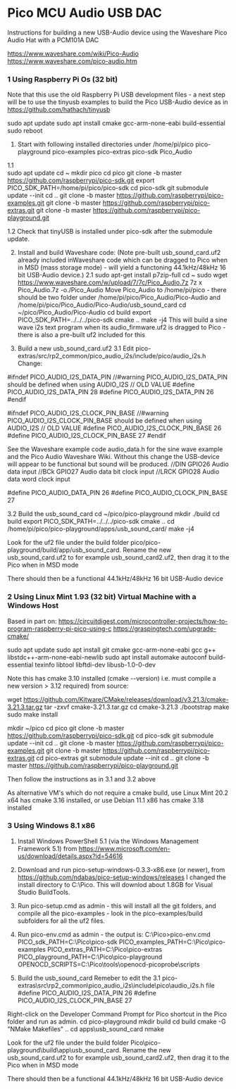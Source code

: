 # Pico MCU Audio USB DAC

Instructions for building a new USB-Audio device using the Waveshare Pico Audio Hat with a PCM101A DAC

https://www.waveshare.com/wiki/Pico-Audio
https://www.waveshare.com/pico-audio.htm


### 1 Using Raspberry Pi Os (32 bit)

Note that this use the old Raspberry Pi USB development files - a next step will be to use the tinyusb examples to build the Pico USB-Audio device as in https://github.com/hathach/tinyusb

sudo apt update
sudo apt install cmake gcc-arm-none-eabi build-essential
sudo reboot

1. Start with following installed directories under /home/pi/pico
pico-playground
pico-examples
pico-extras
pico-sdk
Pico_Audio

1.1  
sudo apt update
cd ~
mkdir pico
cd pico
git clone -b master https://github.com/raspberrypi/pico-sdk.git
export PICO_SDK_PATH=/home/pi/pico/pico-sdk
cd pico-sdk
git submodule update --init
cd ..
git clone -b master https://github.com/raspberrypi/pico-examples.git
git clone -b master https://github.com/raspberrypi/pico-extras.git
git clone -b master https://github.com/raspberrypi/pico-playground.git

1.2 Check that tinyUSB is installed under pico-sdk after the submodule update.

2. Install and build Waveshare code:
(Note pre-built usb_sound_card.uf2 already included inWaveshare code which can be dragged to Pico when in MSD (mass storage mode) - will yield a functoning 44.1kHz/48kHz 16 bit USB-Audio device.)
2.1
sudo apt-get install p7zip-full
cd ~
sudo wget  https://www.waveshare.com/w/upload/7/7c/Pico_Audio.7z 
7z x Pico_Audio.7z -o./Pico_Audio
Move Pico_Audio to /home/pi/pico - there should be two folder under /home/pi/pico/Pico_Audio/Pico-Audio and /home/pi/pico/Pico_Audio/Pico-Audio/usb_sound_card
cd ~/pico/Pico_Audio/Pico-Audio
cd build
export PICO_SDK_PATH=../../../pico-sdk
cmake ..
make -j4
This will build a sine wave i2s text program when its audio_firmware.uf2 is dragged to Pico - there is also a pre-built uf2 included for this

3. Build a new usb_sound_card.uf2
3.1 Edit pico-extras/src/rp2_common/pico_audio_i2s/include/pico/audio_i2s.h 
Change: 

#ifndef PICO_AUDIO_I2S_DATA_PIN
//#warning PICO_AUDIO_I2S_DATA_PIN should be defined when using AUDIO_I2S
// OLD VALUE #define PICO_AUDIO_I2S_DATA_PIN 28
#define PICO_AUDIO_I2S_DATA_PIN 26
#endif

#ifndef PICO_AUDIO_I2S_CLOCK_PIN_BASE
//#warning PICO_AUDIO_I2S_CLOCK_PIN_BASE should be defined when using AUDIO_I2S
// OLD VALUE #define PICO_AUDIO_I2S_CLOCK_PIN_BASE 26
#define PICO_AUDIO_I2S_CLOCK_PIN_BASE 27
#endif

See the Waveshare example code audio_data.h for the sine wave example and the Pico Audio Waveshare Wiki.
Without this change the USB-device will appear to be functional but sound will be produced.
//DIN 	GPIO26 	Audio data input
//BCk 	GPIO27 	Audio data bit clock input
//LRCK 	GPIO28 	Audio data word clock input 

#define PICO_AUDIO_DATA_PIN 26
#define PICO_AUDIO_CLOCK_PIN_BASE 27

3.2 Build the usb_sound_card
cd ~/pico/pico-playground
mkdir ./build
cd build
export PICO_SDK_PATH=../../../pico-sdk
cmake ..
cd /home/pi/pico/pico-playground/apps/usb_sound_card/
make -j4

Look for the uf2 file under the build folder pico/pico-playground/build/app/usb_sound_card. Rename the new usb_sound_card.uf2 to for example usb_sound_card2.uf2, then drag it to the Pico when in MSD mode

There should then be a functional 44.1kHz/48kHz 16 bit USB-Audio device

### 2 Using Linux Mint 1.93 (32 bit) Virtual Machine with a Windows Host

Based in part on:
https://circuitdigest.com/microcontroller-projects/how-to-program-raspberry-pi-pico-using-c
https://graspingtech.com/upgrade-cmake/

sudo apt update
sudo apt install git cmake gcc-arm-none-eabi gcc g++ libstdc++-arm-none-eabi-newlib
sudo apt install automake autoconf build-essential texinfo libtool libftdi-dev libusb-1.0-0-dev

Note this has cmake 3.10 installed (cmake --version) i.e. must compile a new version > 3.12 required) from source:

wget https://github.com/Kitware/CMake/releases/download/v3.21.3/cmake-3.21.3.tar.gz
tar -zxvf cmake-3.21.3.tar.gz
cd cmake-3.21.3
./bootstrap
make 
sudo make install 

mkdir ~/pico
cd pico
git clone -b master https://github.com/raspberrypi/pico-sdk.git
cd pico-sdk
git submodule update --init
cd ..
git clone -b master https://github.com/raspberrypi/pico-examples.git
git clone -b master https://github.com/raspberrypi/pico-extras.git
cd pico-extras
git submodule update --init
cd ..
git clone -b master https://github.com/raspberrypi/pico-playground.git

Then follow the instructions as in 3.1 and 3.2 above

As alternative VM's which  do not require a cmake build, use Linux Mint 20.2 x64 has cmake 3.16 installed, or use
Debian 11.1 x86 has cmake 3.18 installed
 

### 3 Using Windows 8.1 x86

1. Install Windows PowerShell 5.1 (via the Windows Management Framework 5.1) from https://www.microsoft.com/en-us/download/details.aspx?id=54616
2. Download and run pico-setup-windows-0.3.3-x86.exe (or newer), from https://github.com/ndabas/pico-setup-windows/releases
I changed the install directory to C:\Pico. This will downlod about 1.8GB for Visual Studio BuildTools.
3. Run pico-setup.cmd as admin - this will install all the git folders, and compile all the pico-examples - look in the pico-examples/build subfolders for all the uf2 files.
4. Run pico-env.cmd as admin - the output is:
C:\Pico>pico-env.cmd
PICO_sdk_PATH=C:\Pico\pico-sdk
PICO_examples_PATH=C:\Pico\pico-examples
PICO_extras_PATH=C:\Pico\pico-extras
PICO_playground_PATH=C:\Pico\pico-playground
OPENOCD_SCRIPTS=C:\Pico\tools\openocd-picoprobe\scripts

5. Build the usb_sound_card
Remeber to edit the 3.1 pico-extras\src\rp2_common\pico_audio_i2s\include\pico\audio_i2s.h file
#define PICO_AUDIO_I2S_DATA_PIN 26
#define PICO_AUDIO_I2S_CLOCK_PIN_BASE 27

Right-click on the Developer Command Prompt for Pico shortcut in the Pico folder and run as admin.
cd pico-playground
mkdir build
cd build
cmake -G "NMake Makefiles" ..
cd apps\usb_sound_card
nmake

Look for the uf2 file under the build folder Pico\pico-playground\build\app\usb_sound_card. Rename the new usb_sound_card.uf2 to for example usb_sound_card2.uf2, then drag it to the Pico when in MSD mode

There should then be a functional 44.1kHz/48kHz 16 bit USB-Audio device


